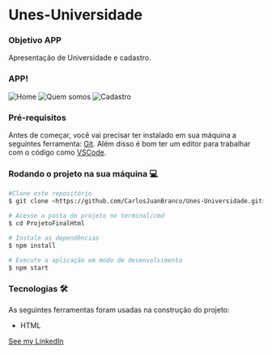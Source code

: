 # Unes-Universidade


### Objetivo APP
Apresentação de Universidade e cadastro.

### APP!
![Home](https://github.com/CarlosJuanBranco/Unes-Universidade/assets/88043678/ca96ac30-2ff5-4abc-bbc2-4c4ad34c44b3)
![Quem somos](https://github.com/CarlosJuanBranco/Unes-Universidade/assets/88043678/283a1b96-b34c-4cf1-8cda-77d6b5703087)
![Cadastro](https://github.com/CarlosJuanBranco/Unes-Universidade/assets/88043678/c2cf095e-9762-4416-99b9-6ad0f60704c6)


### Pré-requisitos
Antes de começar, você vai precisar ter instalado em sua máquina a seguintes ferramenta:
[Git](http://git-scm.com).
Além disso é bom ter um editor para trabalhar com o código como [VSCode](http://code.visualstudio.com/).


### Rodando o projeto na sua máquina 💻

```bash
#Clone este repositório
$ git clone <https://github.com/CarlosJuanBranco/Unes-Universidade.git>

# Acesse a pasta do projeto no terminal/cmd
$ cd ProjetoFinalHtml

# Instale as dependências
$ npm install

# Execute a aplicação em modo de desenvolvimento
$ npm start
```

### Tecnologias 🛠️
As seguintes ferramentas foram usadas na construção do projeto:
- HTML


 [See my LinkedIn](<https://www.linkedin.com/in/juan-branco-895630184>)
